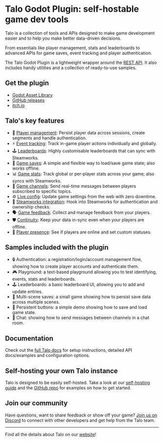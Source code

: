 # Talo Godot Plugin: self-hostable game dev tools

Talo is a collection of tools and APIs designed to make game development easier and to help you make better data-driven decisions.

From essentials like player management, stats and leaderboards to advanced APIs for game saves, event tracking and player authentication.

The Talo Godot Plugin is a lightweight wrapper around the [REST API](https://docs.trytalo.com/docs/http/authentication). It also includes handy utilities and a collection of ready-to-use samples.

## Get the plugin

- [Godot Asset Library](https://godotengine.org/asset-library/asset/2936)
- [GitHub releases](https://github.com/TaloDev/godot/releases)
- [itch.io](https://sleepystudios.itch.io/talo-godot)

## Talo's key features

- 👥 [Player management](https://trytalo.com/players): Persist player data across sessions, create segments and handle authentication.
- ⚡️ [Event tracking](https://trytalo.com/events): Track in-game player actions individually and globally.
- 🕹️ [Leaderboards](https://trytalo.com/leaderboards): Highly customisable leaderboards that can sync with Steamworks.
- 💾 [Game saves](https://trytalo.com/saves): A simple and flexible way to load/save game state; also works offline.
- 📊 [Game stats](https://trytalo.com/stats): Track global or per-player stats across your game; also syncs with Steamworks.
- 💬 [Game 
channels](https://trytalo.com/channels): Send real-time messages between players subscribed to specific topics.
- ⚙️ [Live config](https://trytalo.com/live-config): Update game settings from the web with zero downtime.
- 🔧 [Steamworks integration](https://trytalo.com/steamworks-integration): Hook into Steamworks for authentication and ownership checks.
- 🗣️ [Game feedback](https://trytalo.com/feedback): Collect and manage feedback from your players.
- 🛡️ [Continuity](https://trytalo.com/continuity): Keep your data in-sync even when your players are offline.
- 🔔 [Player presence](https://trytalo.com/players#presence): See if players are online and set custom statuses.

## Samples included with the plugin

- 🔒 Authentication: a registration/login/account management flow, showing how to create player accounts and authenticate them.
- 🎮 Playground: a text-based playground allowing you to test identifying, events, stats and leaderboards.
- 🕹️ Leaderboards: a basic leaderboard UI, allowing you to add and update entries.
- 💾 Multi-scene saves: a small game showing how to persist save data across multiple scenes.
- 💾 Persistent buttons: a simple demo showing how to save and load game state.
- 💬 Chat: showing how to send messages between channels in a chat room.

## Documentation

Check out the [full Talo docs](https://docs.trytalo.com) for setup instructions, detailed API docs/examples and configuration options.

## Self-hosting your own Talo instance

Talo is designed to be easily self-hosted. Take a look at our [self-hosting guide](https://docs.trytalo.com/docs/selfhosting/overview) and the [GitHub repo](https://github.com/TaloDev/hosting) for examples on how to get started.

## Join our community

Have questions, want to share feedback or show off your game? [Join us on Discord](https://trytalo.com/discord) to connect with other developers and get help from the Talo team.

---

Find all the details about Talo on our [website](https://trytalo.com)!
